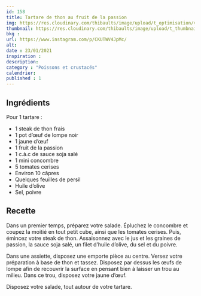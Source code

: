 ```yaml
---
id: 158
title: Tartare de thon au fruit de la passion
img: https://res.cloudinary.com/thibaults/image/upload/t_optimisation/v1611425076/Recipes/20210123_tartare_thon_passion.jpg
thumbnail: https://res.cloudinary.com/thibaults/image/upload/t_thumbnail_josie/v1611425076/Recipes/20210123_tartare_thon_passion.jpg
bkg : 
url: https://www.instagram.com/p/CKUTWV4JpMc/
alt: 
date : 23/01/2021
inspiration : 
description: 
category : "Poissons et crustacés"
calendrier: 
published : 1
---
```


## Ingrédients
Pour 1 tartare :
 - 1 steak de thon frais 
 - 1 pot d’œuf de lompe noir 
 - 1 jaune d’œuf 
 - 1 fruit de la passion 
 - 1 c.à.c de sauce soja salé 
 - 1 mini concombre 
 - 5 tomates cerises 
 - Environ 10 câpres 
 - Quelques feuilles de persil 
 - Huile d’olive 
 - Sel, poivre 

## Recette
Dans un premier temps, préparez votre salade. Épluchez le concombre et coupez la moitié en tout petit cube, ainsi que les tomates cerises. Puis, émincez votre steak de thon. Assaisonnez avec le jus et les graines de passion, la sauce soja salé, un filet d’huile d’olive, du sel et du poivre. 

Dans une assiette, disposez une emporte pièce au centre. Versez votre préparation à base de thon et tassez. Disposez par dessus les œufs de lompe afin de recouvrir la surface en pensant bien à laisser un trou au milieu. Dans ce trou, disposez votre jaune d’œuf. 

Disposez votre salade, tout autour de votre tartare.
